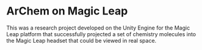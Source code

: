 # ArChem on Magic Leap

This was a research project developed on the Unity Engine for the Magic Leap platform that successfully projected a set of chemistry molecules into the Magic Leap headset that could be viewed in real space.
